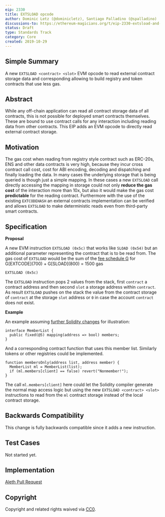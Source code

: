 ```yaml
---
eip: 2330
title: EXTSLOAD opcode
author: Dominic Letz (@dominicletz), Santiago Palladino (@spalladino)
discussions-to: https://ethereum-magicians.org/t/eip-2330-extsload-and-abi-for-lower-gas-cost-and-off-chain-apps/3733
status: Draft
type: Standards Track
category: Core
created: 2019-10-29
---
```


## Simple Summary
A new `EXTSLOAD <contract> <slot>` EVM opcode to read external contract storage data and corresponding allowing to build registry and token contracts that use less gas.

## Abstract
While any off-chain application can read all contract storage data of all contracts, this is not possible for deployed smart contracts themselves. These are bound to use contract calls for any interaction including reading data from other contracts. This EIP adds an EVM opcode to directly read external contract storage.

## Motivation
The gas cost when reading from registry style contract such as ERC-20s, ENS and other data contracts is very high, because they incur cross contract call cost, cost for ABI encoding,  decoding and dispatching and finally loading the data. In many cases the underlying storage that is being queried is though just a simple mapping. In these cases a new `EXTSLOAD` call directly accessing the mapping in storage could not only **reduce the gas cost** of the interaction more than 10x, but also it would make the gas cost **predictable** for the reading contract. Furthermore with the use of the existing `EXTCODEHASH` an external contracts implementation can be verified and allows `EXTSLOAD` to make deterministic reads even from third-party smart contracts.

## Specification
**Proposal**

A new EVM instruction `EXTSLOAD (0x5c)` that works like `SLOAD (0x54)` but an additional parameter representing the contract that is to be read from. The gas cost of `EXTSLOAD` would be the sum of the [fee schedule G](https://ethereum.github.io/yellowpaper/paper.pdf) for G\[EXTCODE\](700) + G\[SLOAD\](800) = 1500 gas

```
EXTSLOAD (0x5c)
```

The `EXTSLOAD` instruction pops 2 values from the stack, first `contract` a contract address and then second `slot` a storage address within `contract`. As result `EXTSLOAD` pushes on the stack the value from the contract storage of `contract` at the storage `slot` address or `0` in case the account `contract` does not exist.

**Example**

An example assuming [further Solidity changes](https://github.com/ethereum/solidity/issues/7593) for illustration:

```solidity
interface MemberList {
  public fixed(@5) mapping(address => bool) members;
}
```

And a corresponding contract function that uses this member list. Similarly tokens or other registries could be implemented.

```solidity
function membersOnly(address list, address member) {
  MemberList ml = MemberList(list);
  if (ml.members[client] == false) revert("Nonmember!");
}
```

The call `ml.members[client]` here could let the Solidity compiler generate the normal map access logic but using the new `EXTSLOAD <contract> <slot>` instructions to read from the `ml` contract storage instead of the local contract storage.

## Backwards Compatibility
This change is fully backwards compatible since it adds a new instruction.

## Test Cases
Not started yet.

## Implementation
[Aleth Pull Request](https://github.com/ethereum/aleth/pull/5805)

## Copyright
Copyright and related rights waived via [CC0](https://creativecommons.org/publicdomain/zero/1.0/).
